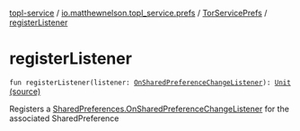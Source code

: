 [topl-service](../../index.md) / [io.matthewnelson.topl_service.prefs](../index.md) / [TorServicePrefs](index.md) / [registerListener](./register-listener.md)

# registerListener

`fun registerListener(listener: `[`OnSharedPreferenceChangeListener`](https://developer.android.com/reference/android/content/SharedPreferences/OnSharedPreferenceChangeListener.html)`): `[`Unit`](https://kotlinlang.org/api/latest/jvm/stdlib/kotlin/-unit/index.html) [(source)](https://github.com/05nelsonm/TorOnionProxyLibrary-Android/blob/master/topl-service/src/main/java/io/matthewnelson/topl_service/prefs/TorServicePrefs.kt#L101)

Registers a [SharedPreferences.OnSharedPreferenceChangeListener](https://developer.android.com/reference/android/content/SharedPreferences/OnSharedPreferenceChangeListener.html) for the
associated SharedPreference

